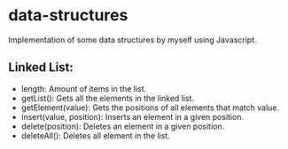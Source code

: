 # data-structures
Implementation of some data structures by myself using Javascript.

## Linked List: 

* length: Amount of items in the list.
* getList(): Gets all the elements in the linked list.
* getElement(value): Gets the positions of all elements that match value.
* insert(value, position): Inserts an element in a given position.
* delete(position): Deletes an element in a given position.
* deleteAll(): Deletes all element in the list.

